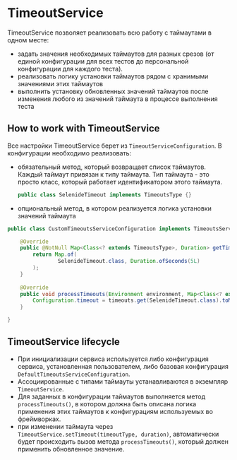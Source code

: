 # TimeoutService

TimeoutService позволяет реализовать всю работу с таймаутами в одном месте:
- задать значения необходимых таймаутов для разных срезов (от единой конфигурации
  для всех тестов до персональной конфигурации для каждого теста).
- реализовать логику установки таймаутов рядом с хранимыми значениями этих таймаутов
- выполнить установку обновленных значений таймаутов после изменения любого из значений
  таймаута в процессе выполнения теста

How to work with TimeoutService
-------------------------------
Все настройки TimeoutService берет из `TimeoutServiceConfiguration`.
В конфигурации необходимо реализовать:
- обязательный метод, который возвращает список таймаутов. Каждый таймаут привязан к типу
  таймаута. Тип таймаута - это просто класс, который работает идентификатором этого таймаута.
  ```Java
  public class SelenideTimeout implements TimeoutsType {}
  ```
- опциональный метод, в котором реализуется логика установки значений таймаута 

```Java
public class CustomTimeoutsServiceConfiguration implements TimeoutsServiceConfiguration {

    @Override
    public @NotNull Map<Class<? extends TimeoutsType>, Duration> getTimeouts() {
        return Map.of(
                SelenideTimeout.class, Duration.ofSeconds(5L)
        );
    }
    
    @Override
    public void processTimeouts(Environment environment, Map<Class<? extends TimeoutsType>, Duration> timeouts) {
        Configuration.timeout = timeouts.get(SelenideTimeout.class).toMillis();
    }

}
```

TimeoutService lifecycle
------------------------
- При инициализации сервиса используется либо конфигурация сервиса, установленная пользователем,
  либо базовая конфигурация `DefaultTimeoutsServiceConfiguration`.
- Ассоциированные с типами таймауты устанавливаются в экземпляр `TimeoutService`.
- Для заданных в конфигурации таймаутов выполняется метод `processTimeouts()`, в котором должна
  быть описана логика применения этих таймаутов к конфигурациям используемых во фреймворках.
- при изменении таймаута через `TimeoutService.setTimeout(timeoutType, duration)`, автоматически будет происходить
  вызов метода `processTimeouts()`, который должен применить обновленное значение.
